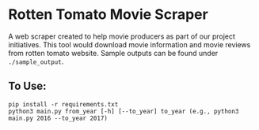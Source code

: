 # Rotten Tomato Movie Scraper
A web scraper created to help movie producers as part of our project initiatives. This tool would download movie information and movie reviews from rotten tomato website. Sample outputs can be found under `./sample_output`.

## To Use: 
```shell
pip install -r requirements.txt 
python3 main.py from_year [-h] [--to_year] to_year (e.g., python3 main.py 2016 --to_year 2017)
```
